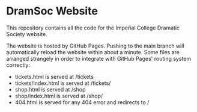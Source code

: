 # DramSoc Website

This repository contains all the code for the Imperial College Dramatic Society website.

The website is hosted by GitHub Pages. Pushing to the main branch will automatically reload the website within about a minute. Some files are arranged strangely in order to integrate with GitHub Pages' routing system correctly:

* tickets.html is served at /tickets
* tickets/index.html is served at /tickets/
* shop.html is served at /shop
* shop/index.html is served at /shop/
* 404.html is served for any 404 error and redirects to /

